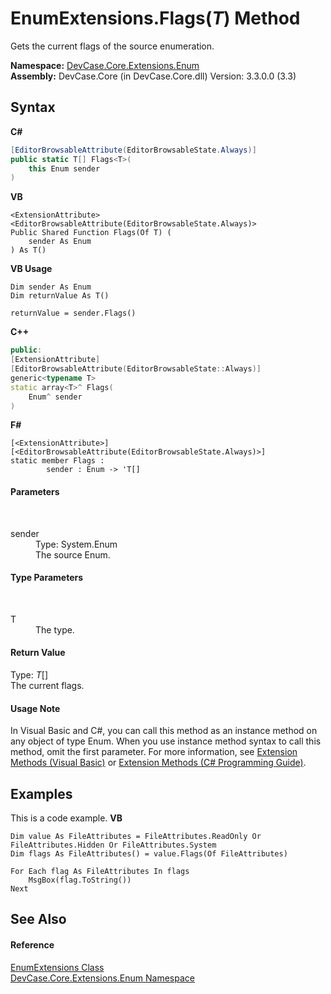 # EnumExtensions.Flags(*T*) Method 
 

Gets the current flags of the source enumeration.

**Namespace:**&nbsp;<a href="N_DevCase_Core_Extensions_Enum">DevCase.Core.Extensions.Enum</a><br />**Assembly:**&nbsp;DevCase.Core (in DevCase.Core.dll) Version: 3.3.0.0 (3.3)

## Syntax

**C#**<br />
``` C#
[EditorBrowsableAttribute(EditorBrowsableState.Always)]
public static T[] Flags<T>(
	this Enum sender
)

```

**VB**<br />
``` VB
<ExtensionAttribute>
<EditorBrowsableAttribute(EditorBrowsableState.Always)>
Public Shared Function Flags(Of T) ( 
	sender As Enum
) As T()
```

**VB Usage**<br />
``` VB Usage
Dim sender As Enum
Dim returnValue As T()

returnValue = sender.Flags()
```

**C++**<br />
``` C++
public:
[ExtensionAttribute]
[EditorBrowsableAttribute(EditorBrowsableState::Always)]
generic<typename T>
static array<T>^ Flags(
	Enum^ sender
)
```

**F#**<br />
``` F#
[<ExtensionAttribute>]
[<EditorBrowsableAttribute(EditorBrowsableState.Always)>]
static member Flags : 
        sender : Enum -> 'T[] 

```


#### Parameters
&nbsp;<dl><dt>sender</dt><dd>Type: System.Enum<br />The source Enum.</dd></dl>

#### Type Parameters
&nbsp;<dl><dt>T</dt><dd>The type.</dd></dl>

#### Return Value
Type: *T*[]<br />The current flags.

#### Usage Note
In Visual Basic and C#, you can call this method as an instance method on any object of type Enum. When you use instance method syntax to call this method, omit the first parameter. For more information, see <a href="https://docs.microsoft.com/dotnet/visual-basic/programming-guide/language-features/procedures/extension-methods">Extension Methods (Visual Basic)</a> or <a href="https://docs.microsoft.com/dotnet/csharp/programming-guide/classes-and-structs/extension-methods">Extension Methods (C# Programming Guide)</a>.

## Examples
This is a code example. 
**VB**<br />
``` VB
Dim value As FileAttributes = FileAttributes.ReadOnly Or FileAttributes.Hidden Or FileAttributes.System
Dim flags As FileAttributes() = value.Flags(Of FileAttributes)

For Each flag As FileAttributes In flags
    MsgBox(flag.ToString())
Next
```


## See Also


#### Reference
<a href="T_DevCase_Core_Extensions_Enum_EnumExtensions">EnumExtensions Class</a><br /><a href="N_DevCase_Core_Extensions_Enum">DevCase.Core.Extensions.Enum Namespace</a><br />